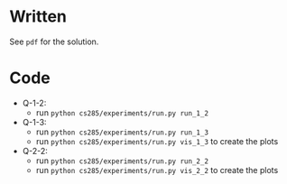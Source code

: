 # Written 

See `pdf` for the solution.

# Code

* Q-1-2: 
  * run `python cs285/experiments/run.py run_1_2`
* Q-1-3:
  * run `python cs285/experiments/run.py run_1_3`
  * run `python cs285/experiments/run.py vis_1_3` to create the plots
* Q-2-2:
  * run `python cs285/experiments/run.py run_2_2`
  * run `python cs285/experiments/run.py vis_2_2` to create the plots



